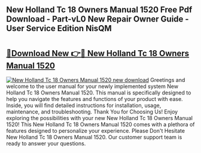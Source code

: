 ## New Holland Tc 18 Owners Manual 1520 Free Pdf Download - Part-vL0 New Repair Owner Guide - User Service Edition NisQM

# <h2><a href="http://bc48272.oget.top/?id=New+Holland+Tc+18+Owners+Manual+1520">🔗Download New 👉🔴 New Holland Tc 18 Owners Manual 1520</a></h2>

[![New Holland Tc 18 Owners Manual 1520 new download](https://i.imgur.com/5g1atiW.png)](http://bc48272.oget.top/?id=New+Holland+Tc+18+Owners+Manual+1520)
Greetings and welcome to the user manual for your newly implemented system New Holland Tc 18 Owners Manual 1520. This manual is specifically designed to help you navigate the features and functions of your product with ease. Inside, you will find detailed instructions for installation, usage, maintenance, and troubleshooting. Thank You for Choosing Us! Enjoy exploring the possibilities with your new New Holland Tc 18 Owners Manual 1520! This New Holland Tc 18 Owners Manual 1520 comes with a plethora of features designed to personalize your experience. Please Don't Hesitate New Holland Tc 18 Owners Manual 1520. Our customer support team is ready to answer your questions.
